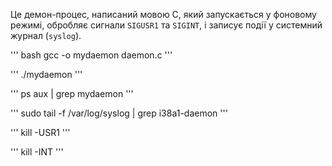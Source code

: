 Це демон-процес, написаний мовою C, який запускається у фоновому режимі, обробляє сигнали `SIGUSR1` та `SIGINT`, і записує події у системний журнал (`syslog`).

''' bash
gcc -o mydaemon daemon.c
''' 

'''
./mydaemon
'''

'''
ps aux | grep mydaemon
'''

'''
sudo tail -f /var/log/syslog | grep i38a1-daemon
'''

'''
kill -USR1 <PID>
'''

'''
kill -INT <PID>
'''
